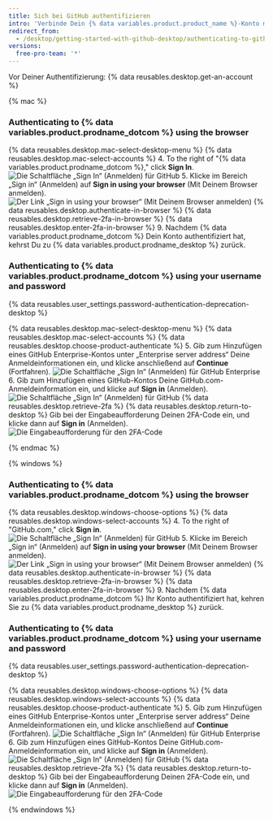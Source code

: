 ```yaml
---
title: Sich bei GitHub authentifizieren
intro: 'Verbinde Dein {% data variables.product.product_name %}-Konto mit {% data variables.product.prodname_desktop %}.'
redirect_from:
  - /desktop/getting-started-with-github-desktop/authenticating-to-github-using-the-browser
versions:
  free-pro-team: '*'
---
```


Vor Deiner Authentifizierung: {% data reusables.desktop.get-an-account %}

{% mac %}

### Authenticating to {% data variables.product.prodname_dotcom %} using the browser

{% data reusables.desktop.mac-select-desktop-menu %}
{% data reusables.desktop.mac-select-accounts %}
4. To the right of "{% data variables.product.prodname_dotcom %}," click **Sign In**. ![Die Schaltfläche „Sign In“ (Anmelden) für GitHub](/assets/images/help/desktop/mac-sign-in-github.png)
5. Klicke im Bereich „Sign in“ (Anmelden) auf **Sign in using your browser** (Mit Deinem Browser anmelden). ![Der Link „Sign in using your browser“ (Mit Deinem Browser anmelden)](/assets/images/help/desktop/mac-sign-in-browser.png)
{% data reusables.desktop.authenticate-in-browser %}
{% data reusables.desktop.retrieve-2fa-in-browser %}
{% data reusables.desktop.enter-2fa-in-browser %}
9. Nachdem {% data variables.product.prodname_dotcom %} Dein Konto authentifiziert hat, kehrst Du zu {% data variables.product.prodname_desktop %} zurück.

### Authenticating to {% data variables.product.prodname_dotcom %} using your username and password

{% data reusables.user_settings.password-authentication-deprecation-desktop %}

{% data reusables.desktop.mac-select-desktop-menu %}
{% data reusables.desktop.mac-select-accounts %}
{% data reusables.desktop.choose-product-authenticate %}
5. Gib zum Hinzufügen eines GitHub Enterprise-Kontos unter „Enterprise server address“ Deine Anmeldeinformationen ein, und klicke anschließend auf **Continue** (Fortfahren). ![Die Schaltfläche „Sign In“ (Anmelden) für GitHub Enterprise](/assets/images/help/desktop/mac-sign-in-button-enterprise.png)
6. Gib zum Hinzufügen eines GitHub-Kontos Deine GitHub.com-Anmeldeinformation ein, und klicke auf **Sign in** (Anmelden). ![Die Schaltfläche „Sign In“ (Anmelden) für GitHub](/assets/images/help/desktop/mac-sign-in-button.png)
{% data reusables.desktop.retrieve-2fa %}
{% data reusables.desktop.return-to-desktop %} Gib bei der Eingabeaufforderung Deinen 2FA-Code ein, und klicke dann auf **Sign in** (Anmelden). ![Die Eingabeaufforderung für den 2FA-Code](/assets/images/help/desktop/mac-2fa-code-prompt.png)

{% endmac %}

{% windows %}

### Authenticating to {% data variables.product.prodname_dotcom %} using the browser

{% data reusables.desktop.windows-choose-options %}
{% data reusables.desktop.windows-select-accounts %}
4. To the right of "GitHub.com," click **Sign in**. ![Die Schaltfläche „Sign In“ (Anmelden) für GitHub](/assets/images/help/desktop/windows-sign-in-github.png)
5. Klicke im Bereich „Sign in“ (Anmelden) auf **Sign in using your browser** (Mit Deinem Browser anmelden). ![Der Link „Sign in using your browser“ (Mit Deinem Browser anmelden)](/assets/images/help/desktop/windows-sign-in-browser.png)
{% data reusables.desktop.authenticate-in-browser %}
{% data reusables.desktop.retrieve-2fa-in-browser %}
{% data reusables.desktop.enter-2fa-in-browser %}
9. Nachdem {% data variables.product.prodname_dotcom %} Ihr Konto authentifiziert hat, kehren Sie zu {% data variables.product.prodname_desktop %} zurück.

### Authenticating to {% data variables.product.prodname_dotcom %} using your username and password


{% data reusables.user_settings.password-authentication-deprecation-desktop %}

{% data reusables.desktop.windows-choose-options %}
{% data reusables.desktop.windows-select-accounts %}
{% data reusables.desktop.choose-product-authenticate %}
5. Gib zum Hinzufügen eines GitHub Enterprise-Kontos unter „Enterprise server address“ Deine Anmeldeinformationen ein, und klicke anschließend auf **Continue** (Fortfahren). ![Die Schaltfläche „Sign In“ (Anmelden) für GitHub Enterprise](/assets/images/help/desktop/windows-sign-in-button-enterprise.png)
6. Gib zum Hinzufügen eines GitHub-Kontos Deine GitHub.com-Anmeldeinformation ein, und klicke auf **Sign in** (Anmelden). ![Die Schaltfläche „Sign In“ (Anmelden) für GitHub](/assets/images/help/desktop/windows-sign-in-button.png)
{% data reusables.desktop.retrieve-2fa %}
{% data reusables.desktop.return-to-desktop %} Gib bei der Eingabeaufforderung Deinen 2FA-Code ein, und klicke dann auf **Sign in** (Anmelden). ![Die Eingabeaufforderung für den 2FA-Code](/assets/images/help/desktop/windows-2fa-code-prompt.png)

{% endwindows %}
